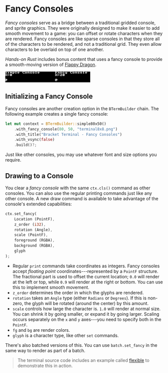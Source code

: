 # Fancy Consoles

*Fancy consoles* serve as a bridge between a traditional gridded console, and sprite graphics. They were originally designed to make it easier to add smooth movement to a game: you can offset or rotate characters when they are rendered. Fancy consoles are like sparse consoles in that they store all of the characters to be rendered, and not a traditional grid. They even allow characters to be overlaid on top of one another.

*Hands-on Rust* includes bonus content that uses a fancy console to provide a smooth-moving version of [Flappy Dragon](https://github.com/thebracket/HandsOnRust/tree/main/FirstGameFlappyAscii/flappy_bonus).

![](ex_fancy.gif)

## Initializing a Fancy Console

Fancy consoles are another creation option in the `BTermBuilder` chain. The following example creates a single fancy console:

```rust
let mut context = BTermBuilder::simple80x50()
    .with_fancy_console(80, 50, "terminal8x8.png")
    .with_title("Bracket Terminal - Fancy Consoles")
    .with_vsync(false)
    .build()?;
```

Just like other consoles, you may use whatever font and size options you require.

## Drawing to a Console

You clear a *fancy console* with the same `ctx.cls()` command as other consoles. You can also use the regular printing commands just like any other console. A new draw command is available to take advantage of the console's extended capabilities:

```rust
ctx.set_fancy(
    Location (PointF),
    z_order (i32),
    rotation (Angle),
    scale (PointF),
    foreground (RGBA),
    background (RGBA),
    glyph
);
```

* Regular `print` commands take coordinates as integers. Fancy consoles accept *floating point* coordinates---represented by a `PointF` structure. The fractional part is used to offset the current location; `0.0` will render at the left or top, while `0.9` will render at the right or bottom. You can use this to implement smooth movement.
* `z_order` determines the order in which the glyphs are rendered.
* `rotation` takes an `Angle` type (either `Radians` or `Degrees`). If this is non-zero, the glyph will be rotated (around the center) by this amount.
* `scale` controls how large the character is. `1.0` will render at normal size. You can shrink it by going smaller, or expand it by going larger. Scaling occurs separately on the `x` and `y` axes---you need to specify both in the `PointF`.
* `fg` and `bg` are render colors.
* `glyph` is a character type, like other `set` commands.

There's also batched versions of this. You can use `batch.set_fancy` in the same way to render as part of a batch.

> The terminal source code includes an example called [flexible](https://github.com/amethyst/bracket-lib/blob/master/bracket-terminal/examples/flexible.rs) to demonstrate this in action.